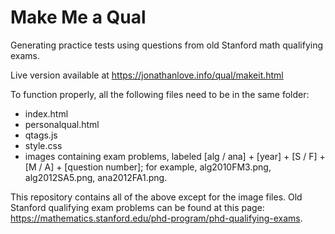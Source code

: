 # Make Me a Qual

Generating practice tests using questions from old Stanford math qualifying exams.

Live version available at https://jonathanlove.info/qual/makeit.html

To function properly, all the following files need to be in the same folder:
- index.html
- personalqual.html
- qtags.js
- style.css
- images containing exam problems, labeled [alg / ana] + [year] + [S / F] + [M / A] + [question number]; for example, alg2010FM3.png, alg2012SA5.png, ana2012FA1.png.

This repository contains all of the above except for the image files. Old Stanford qualifying exam problems can be found at this page: https://mathematics.stanford.edu/phd-program/phd-qualifying-exams. 
